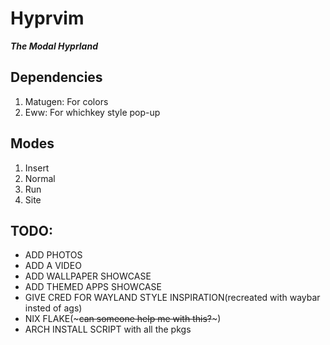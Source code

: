 # Hyprvim
***The Modal Hyprland***

## Dependencies
1. Matugen: For colors
2. Eww: For whichkey style pop-up
## Modes
1. Insert
2. Normal
3. Run
4. Site
## TODO: 
- ADD PHOTOS
- ADD A VIDEO
- ADD WALLPAPER SHOWCASE
- ADD THEMED APPS SHOWCASE
- GIVE CRED FOR WAYLAND STYLE INSPIRATION(recreated with waybar insted of ags)
- NIX FLAKE(~~~can someone help me with this?~~~)
- ARCH INSTALL SCRIPT with all the pkgs
